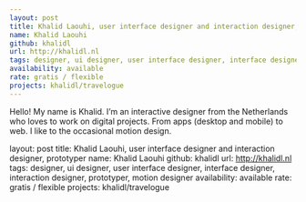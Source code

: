 ```yaml
---
layout: post
title: Khalid Laouhi, user interface designer and interaction designer, prototyper
name: Khalid Laouhi
github: khalidl
url: http://khalidl.nl
tags: designer, ui designer, user interface designer, interface designer, interaction designer, prototyper, motion designer
availability: available
rate: gratis / flexible
projects: khalidl/travelogue
---
```


Hello! My name is Khalid. I’m an interactive designer from the Netherlands who loves to work on digital projects. From apps (desktop and mobile) to web. I like to the occasional motion design.

layout: post
title: Khalid Laouhi, user interface designer and interaction designer, prototyper
name: Khalid Laouhi
github: khalidl
url: http://khalidl.nl
tags: designer, ui designer, user interface designer, interface designer, interaction designer, prototyper, motion designer
availability: available
rate: gratis / flexible
projects: khalidl/travelogue